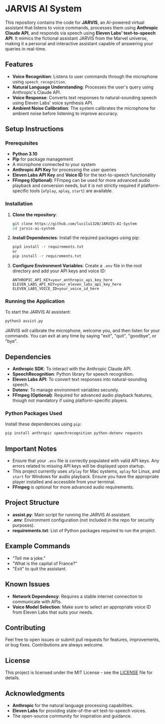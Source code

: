 # JARVIS AI System

This repository contains the code for **JARVIS**, an AI-powered virtual assistant that listens to voice commands, processes them using **Anthropic Claude API**, and responds via speech using **Eleven Labs' text-to-speech API**. It mimics the fictional assistant JARVIS from the Marvel universe, making it a personal and interactive assistant capable of answering your queries in real-time.

## Features
- **Voice Recognition**: Listens to user commands through the microphone using `speech_recognition`.
- **Natural Language Understanding**: Processes the user's query using Anthropic's Claude API.
- **Voice Response**: Converts text responses to natural-sounding speech using Eleven Labs' voice synthesis API.
- **Ambient Noise Calibration**: The system calibrates the microphone for ambient noise before listening to improve accuracy.

## Setup Instructions

### Prerequisites
- **Python 3.10**
- **Pip** for package management
- A microphone connected to your system
- **Anthropic API Key** for processing the user queries
- **Eleven Labs API Key** and **Voice ID** for the text-to-speech functionality
- **FFmpeg (Optional)**: FFmpeg can be used for more advanced audio playback and conversion needs, but it is not strictly required if platform-specific tools (`afplay`, `aplay`, `start`) are available.

### Installation
1. **Clone the repository**:
    ```sh
    git clone https://github.com/lucilu1320/JARVIS-AI-System
    cd jarvis-ai-system
    ```

2. **Install Dependencies**:
    Install the required packages using pip:
    ```sh
    pip3 install -r requirements.txt
    or
    pip install -r requirements.txt
    ```

3. **Configure Environment Variables**:
    Create a `.env` file in the root directory and add your API keys and voice ID:
    ```env
    ANTHROPIC_API_KEY=your_anthropic_api_key_here
    ELEVEN_LABS_API_KEY=your_eleven_labs_api_key_here
    ELEVEN_LABS_VOICE_ID=your_voice_id_here
    ```

### Running the Application
To start the JARVIS AI assistant:
```sh
python3 assist.py
```

JARVIS will calibrate the microphone, welcome you, and then listen for your commands. You can exit at any time by saying "exit", "quit", "goodbye", or "bye".

## Dependencies
- **Anthropic SDK**: To interact with the Anthropic Claude API.
- **SpeechRecognition**: Python library for speech recognition.
- **Eleven Labs API**: To convert text responses into natural-sounding speech.
- **Dotenv**: To manage environment variables securely.
- **FFmpeg (Optional)**: Required for advanced audio playback features, though not mandatory if using platform-specific players.

### Python Packages Used
Install these dependencies using `pip`:
```sh
pip install anthropic speechrecognition python-dotenv requests
```

## Important Notes
- Ensure that your `.env` file is correctly populated with valid API keys. Any errors related to missing API keys will be displayed upon startup.
- This project currently uses `afplay` for Mac systems, `aplay` for Linux, and `start` for Windows for audio playback. Ensure you have the appropriate player installed and accessible from your terminal.
- **FFmpeg** is optional for more advanced audio requirements.

## Project Structure
- **assist.py**: Main script for running the JARVIS AI assistant.
- **.env**: Environment configuration (not included in the repo for security purposes).
- **requirements.txt**: List of Python packages required to run the project.

## Example Commands
- "Tell me a joke."
- "What is the capital of France?"
- "Exit" to quit the assistant.

## Known Issues
- **Network Dependency**: Requires a stable internet connection to communicate with APIs.
- **Voice Model Selection**: Make sure to select an appropriate voice ID from Eleven Labs that suits your needs.

## Contributing
Feel free to open issues or submit pull requests for features, improvements, or bug fixes. Contributions are always welcome.

## License
This project is licensed under the MIT License - see the [LICENSE](LICENSE) file for details.

## Acknowledgments
- **Anthropic** for the natural language processing capabilities.
- **Eleven Labs** for providing state-of-the-art text-to-speech voices.
- The open-source community for inspiration and guidance.
